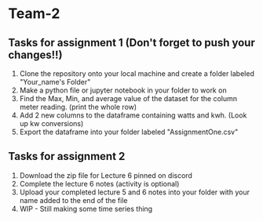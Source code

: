 # Team-2


## Tasks for assignment 1 (Don't forget to push your changes!!)
1. Clone the repository onto your local machine and create a folder labeled "Your_name's Folder"
2. Make a python file or jupyter notebook in your folder to work on
3. Find the Max, Min, and average value of the dataset for the column meter reading. (print the whole row)
4. Add 2 new columns to the dataframe containing watts and kwh. (Look up kw conversions)
5. Export the dataframe into your folder labeled "AssignmentOne.csv"

## Tasks for assignment 2
1. Download the zip file for Lecture 6 pinned on discord
2. Complete the lecture 6 notes (activity is optional)
3. Upload your completed lecture 5 and 6 notes into your folder with your name added to the end of the file
4. WIP - Still making some time series thing
